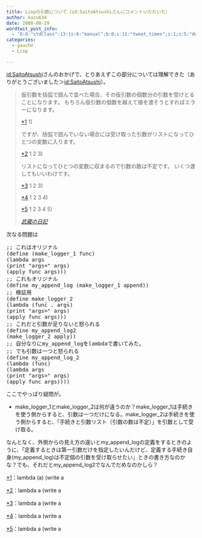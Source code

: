 ```yaml
---
title: Lispの引数について（id:SaitoAtsushiさんにコメントいただいた）
author: kazu634
date: 2008-08-29
wordtwit_post_info:
  - 'O:8:"stdClass":13:{s:6:"manual";b:0;s:11:"tweet_times";i:1;s:5:"delay";i:0;s:7:"enabled";i:1;s:10:"separation";s:2:"60";s:7:"version";s:3:"3.7";s:14:"tweet_template";b:0;s:6:"status";i:2;s:6:"result";a:0:{}s:13:"tweet_counter";i:2;s:13:"tweet_log_ids";a:1:{i:0;i:4243;}s:9:"hash_tags";a:0:{}s:8:"accounts";a:1:{i:0;s:7:"kazu634";}}'
categories:
  - gauche
  - Lisp

---
```

<div class="section">
<p>
<a href="http://d.hatena.ne.jp/SaitoAtsushi/" onclick="__gaTracker('send', 'event', 'outbound-article', 'http://d.hatena.ne.jp/SaitoAtsushi/', 'id:SaitoAtsushi');">id:SaitoAtsushi</a>さんのおかげで、とりあえずこの部分については理解できた（ありがとうございました＞<a href="http://d.hatena.ne.jp/SaitoAtsushi/" onclick="__gaTracker('send', 'event', 'outbound-article', 'http://d.hatena.ne.jp/SaitoAtsushi/', 'id:SaitoAtsushi');">id:SaitoAtsushi</a>）。
</p>
  
<blockquote title="武蔵の日記" cite="http://d.hatena.ne.jp/sirocco634/comment?date=20080828#c">
<p>
      仮引数を括弧で囲んで並べた場合、その仮引数の個数分の引数を受けとることになります。 もちろん仮引数の個数を越えて値を渡そうとすればエラーになります。
</p>
    
<p>
<span class="footnote"><a href="/sirocco634/#f1" name="fn1" title="lambda (a) (write a">*1</a></span> 1)
</p>
    
<p>
      ですが、括弧で囲んでいない場合には受け取った引数がリストになってひとつの変数に入ります。
</p>
    
<p>
<span class="footnote"><a href="/sirocco634/#f2" name="fn2" title="lambda a (write a">*2</a></span> 1 2 3)
</p>
    
<p>
      リストになってひとつの変数に収まるので引数の数は不定です。 いくつ渡してもいいわけです。
</p>
    
<p>
<span class="footnote"><a href="/sirocco634/#f3" name="fn3" title="lambda a (write a">*3</a></span> 1 2 3)
</p>
    
<p>
<span class="footnote"><a href="/sirocco634/#f4" name="fn4" title="lambda a (write a">*4</a></span> 1 2 3 4)
</p>
    
<p>
<span class="footnote"><a href="/sirocco634/#f5" name="fn5" title="lambda a (write a">*5</a></span> 1 2 3 4 5)
</p>
    
<p>
<cite><a href="http://d.hatena.ne.jp/sirocco634/comment?date=20080828#c" onclick="__gaTracker('send', 'event', 'outbound-article', 'http://d.hatena.ne.jp/sirocco634/comment?date=20080828#c', '武蔵の日記');" target="_blank">武蔵の日記</a></cite>
</p>
</blockquote>
  
<p>
    次なる問題は
</p>
  
<pre class="syntax-highlight">
<span class="synComment">;; これはオリジナル</span>
<span class="synSpecial">(</span>define <span class="synSpecial">(</span>make_logger_1 func<span class="synSpecial">)</span>
<span class="synSpecial">(</span><span class="synStatement">lambda</span> args
<span class="synSpecial">(</span><span class="synStatement">print</span> <span class="synConstant">&#34;args=&#34;</span> args<span class="synSpecial">)</span>
<span class="synSpecial">(</span><span class="synStatement">apply</span> func args<span class="synSpecial">)))</span>
<span class="synComment">;; これもオリジナル</span>
<span class="synSpecial">(</span>define my_append_log <span class="synSpecial">(</span>make_logger_1 <span class="synStatement">append</span><span class="synSpecial">))</span>
<span class="synComment">;; 検証用</span>
<span class="synSpecial">(</span>define make_logger_2
<span class="synSpecial">(</span><span class="synStatement">lambda</span> <span class="synSpecial">(</span>func<span class="synStatement"> . </span>args<span class="synSpecial">)</span>
<span class="synSpecial">(</span><span class="synStatement">print</span> <span class="synConstant">&#34;args=&#34;</span> args<span class="synSpecial">)</span>
<span class="synSpecial">(</span><span class="synStatement">apply</span> func args<span class="synSpecial">)))</span>
<span class="synComment">;; これだと引数が足りないと怒られる</span>
<span class="synSpecial">(</span>define my_append_log2
<span class="synSpecial">(</span>make_logger_2 <span class="synStatement">apply</span><span class="synSpecial">))</span>
<span class="synComment">;; 自分なりにmy_append_logをlambdaで書いてみた。</span>
<span class="synComment">;; でも引数は一つと怒られる</span>
<span class="synSpecial">(</span>define my_append_log_2
<span class="synSpecial">(</span><span class="synStatement">lambda</span> <span class="synSpecial">(</span>func<span class="synSpecial">)</span>
<span class="synSpecial">(</span><span class="synStatement">lambda</span> args
<span class="synSpecial">(</span><span class="synStatement">print</span> <span class="synConstant">&#34;args=&#34;</span> args<span class="synSpecial">)</span>
<span class="synSpecial">(</span><span class="synStatement">apply</span> func args<span class="synSpecial">))))</span>
</pre>
  
<p>
    ここでやっぱり疑問が。
</p>
  
<ul>
<li>
      make_logger_1とmake_logger_2は何が違うのか？make_logger_1は手続きを使う側からすると、引数は一つだけになる。make_logger_2は手続きを使う側からすると、「手続きと引数リスト（引数の数は不定）」を引数として受け取る。
</li>
</ul>
  
<p>
    なんとなく、外側からの見え方の違いとmy_append_logの定義をするときのように、「定義するときは第一引数だけを指定したいんだけど、定義する手続き自身(my_append_log)は不定個の引数を受け取らせたい」ときの書き方なのかな？でも、それだとmy_append_log2でなんでだめなのかしら？
</p>
</div>

<div class="footnote">
<p class="footnote">
<a href="/sirocco634/#fn1" name="f1">*1</a>：lambda (a) (write a
</p>
  
<p class="footnote">
<a href="/sirocco634/#fn2" name="f2">*2</a>：lambda a (write a
</p>
  
<p class="footnote">
<a href="/sirocco634/#fn3" name="f3">*3</a>：lambda a (write a
</p>
  
<p class="footnote">
<a href="/sirocco634/#fn4" name="f4">*4</a>：lambda a (write a
</p>
  
<p class="footnote">
<a href="/sirocco634/#fn5" name="f5">*5</a>：lambda a (write a
</p>
</div>

